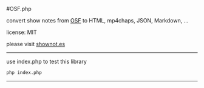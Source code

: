 #OSF.php

convert show notes from [OSF](https://github.com/shownotes/OSF-in-a-Nutshell) to HTML, mp4chaps, JSON, Markdown, ...

license: MIT

please visit [shownot.es](http://shownot.es)  

---

use index.php to test this library  

```sh
php index.php
```

---

